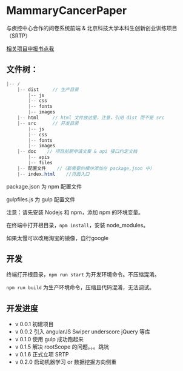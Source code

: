 # MammaryCancerPaper

与疾控中心合作的问卷系统前端 & 北京科技大学本科生创新创业训练项目（SRTP）

[相关项目申报书点我](./doc/立项申报书.md)


## 文件树：

```java
|-- /
    |-- dist     // 生产目录
        |-- js
        |-- css
        |-- fonts
        |-- images
    |-- html     // html 文件放这里，注意，引用 dist 而不是 src
    |-- src      // 开发目录
        |-- js
        |-- css
        |-- fonts
        |-- images
    |-- doc    // 项目前期申请文案 & api 接口约定文档
        |-- apis 
        |-- files
    |-- 配置文件    //（新需要的模块添加在 package,json 中）
    |-- index.html    //页面入口

```

package.json 为 npm 配置文件

gulpfiles.js 为 gulp 配置文件

注意：请先安装 Nodejs 和 npm，添加 npm 的环境变量。

在终端中打开根目录，`npm install`，安装 node_modules。

如果太慢可以改用淘宝的镜像，自行google

## 开发

终端打开根目录，`npm run start` 为开发环境命令。不压缩混淆。

`npm run build` 为生产环境命令，压缩且代码混淆，无法调试。


## 开发进度

 - v 0.0.1 初建项目
 - v 0.0.2 引入 angularJS Swiper underscore jQuery 等库
 - v 0.1.0 使用 gulp 成功跑起来
 - v 0.1.5 解决 rootScope 的问题。。。跳坑
 - v 0.1.6 正式立项 SRTP
 - v 0.2.0 启动机器学习 or 数据挖掘方向侧重